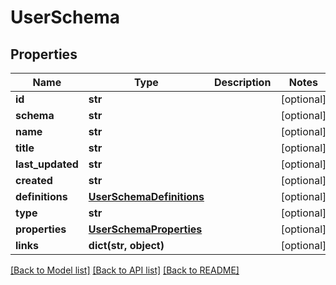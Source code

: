 # UserSchema

## Properties
Name | Type | Description | Notes
------------ | ------------- | ------------- | -------------
**id** | **str** |  | [optional] 
**schema** | **str** |  | [optional] 
**name** | **str** |  | [optional] 
**title** | **str** |  | [optional] 
**last_updated** | **str** |  | [optional] 
**created** | **str** |  | [optional] 
**definitions** | [**UserSchemaDefinitions**](UserSchemaDefinitions.md) |  | [optional] 
**type** | **str** |  | [optional] 
**properties** | [**UserSchemaProperties**](UserSchemaProperties.md) |  | [optional] 
**links** | **dict(str, object)** |  | [optional] 

[[Back to Model list]](../README.md#documentation-for-models) [[Back to API list]](../README.md#documentation-for-api-endpoints) [[Back to README]](../README.md)

